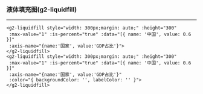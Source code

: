 ### 液体填充图(g2-liquidfill)
------
```vue
<g2-liquidfill style="width: 300px;margin: auto;" :height="300"
 :max-value="1" :is-percent="true" :data="[{ name: '中国', value: 0.6 }]"
 :axis-name="{name:'国家', value:'GDP占比'}">
</g2-liquidfill>
<g2-liquidfill style="width: 300px;margin: auto;" :height="300"
 :max-value="1" :is-percent="true" :data="[{ name: '中国', value: 0.6 }]"
 :axis-name="{name:'国家', value:'GDP占比'}"
 :color="{ backgroundColor: '', labelColor: '' }">
</g2-liquidfill>
```
<g2-liquidfill style="width: 300px;margin: auto;" :max-value="1" :is-percent="true" :data="[{ name: '中国', value: 0.6 }]"
    :axis-name="{name:'国家', value:'GDP占比'}"></g2-liquidfill>

<g2-liquidfill style="width: 300px;margin: auto;" :max-value="1" :is-percent="true" :data="[{ name: '中国', value: 0.6 }]"
    :axis-name="{name:'国家', value:'GDP占比'}" :color="{ backgroundColor: 'red', labelColor: 'yellow' }"></g2-liquidfill>